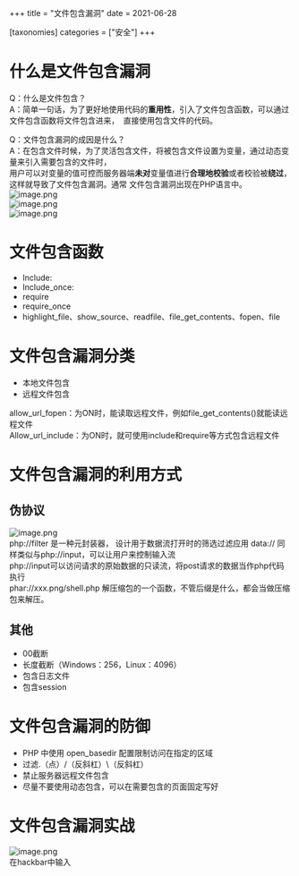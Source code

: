 +++
title = "文件包含漏洞"
date = 2021-06-28

[taxonomies]
categories = ["安全"]
+++

# 什么是文件包含漏洞
Q：什么是文件包含？<br />A：简单一句话，为了更好地使用代码的**重用性**，引入了文件包含函数，可以通过文件包含函数将文件包含进来，  直接使用包含文件的代码。
<!-- more -->

Q：文件包含漏洞的成因是什么？<br />A：在包含文件时候，为了灵活包含文件，将被包含文件设置为变量，通过动态变量来引入需要包含的文件时，<br />用户可以对变量的值可控而服务器端**未对**变量值进行**合理地校验**或者校验被**绕过**，这样就导致了文件包含漏洞。通常 文件包含漏洞出现在PHP语言中。<br />![image.png](https://cdn.nlark.com/yuque/0/2021/png/2424924/1624870392581-cfe0fa70-3c16-4cf9-9aa1-e71a9b1f5a99.png#align=left&display=inline&height=133&margin=%5Bobject%20Object%5D&name=image.png&originHeight=266&originWidth=1630&size=124555&status=done&style=none&width=815)<br />![image.png](https://cdn.nlark.com/yuque/0/2021/png/2424924/1624870404005-e54ac5c5-09c6-4baf-bbfb-94298a4cf536.png#align=left&display=inline&height=57&margin=%5Bobject%20Object%5D&name=image.png&originHeight=114&originWidth=828&size=5075&status=done&style=none&width=414)<br />![image.png](https://cdn.nlark.com/yuque/0/2021/png/2424924/1624870412164-83dce965-6a25-4b5b-9629-c7e5cc689097.png#align=left&display=inline&height=523&margin=%5Bobject%20Object%5D&name=image.png&originHeight=1046&originWidth=2797&size=622251&status=done&style=none&width=1398.5)
# 文件包含函数

- Include:
- Include_once:
- require
- require_once
- highlight_file、show_source、readfile、file_get_contents、fopen、file
# 文件包含漏洞分类

- 本地文件包含
- 远程文件包含

allow_url_fopen：为ON时，能读取远程文件，例如file_get_contents()就能读远程文件<br />Allow_url_include：为ON时，就可使用include和require等方式包含远程文件
# 文件包含漏洞的利用方式
## 伪协议
![image.png](https://cdn.nlark.com/yuque/0/2021/png/2424924/1624870970241-dab7c251-cb93-4464-8821-8d5e4aad74d2.png#align=left&display=inline&height=321&margin=%5Bobject%20Object%5D&name=image.png&originHeight=642&originWidth=1740&size=359608&status=done&style=none&width=870)<br />php://filter 是一种元封装器， 设计用于数据流打开时的筛选过滤应用 data:// 同样类似与php://input，可以让用户来控制输入流<br />php://input可以访问请求的原始数据的只读流，将post请求的数据当作php代码执行<br />phar://xxx.png/shell.php 解压缩包的一个函数，不管后缀是什么，都会当做压缩包来解压。
## 其他

- 00截断
- 长度截断（Windows：256，Linux：4096）
- 包含日志文件
- 包含session
# 文件包含漏洞的防御

- PHP 中使用 open_basedir 配置限制访问在指定的区域
- 过滤.（点）/（反斜杠）\（反斜杠）
- 禁止服务器远程文件包含
- 尽量不要使用动态包含，可以在需要包含的页面固定写好
# 文件包含漏洞实战
![image.png](https://cdn.nlark.com/yuque/0/2021/png/2424924/1627145504379-33c845bd-ca62-4ada-8b01-add5100f8cff.png#align=left&display=inline&height=520&margin=%5Bobject%20Object%5D&name=image.png&originHeight=1040&originWidth=1920&size=100648&status=done&style=none&width=960)<br />在hackbar中输入

